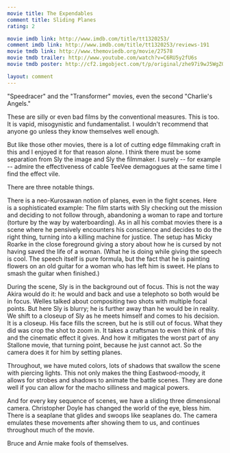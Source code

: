 ```yaml
---
movie title: The Expendables
comment title: Sliding Planes
rating: 2

movie imdb link: http://www.imdb.com/title/tt1320253/
comment imdb link: http://www.imdb.com/title/tt1320253/reviews-191
movie tmdb link: http://www.themoviedb.org/movie/27578
movie tmdb trailer: http://www.youtube.com/watch?v=C6RU5y2fU6s
movie tmdb poster: http://cf2.imgobject.com/t/p/original/zhe97i9wJ5WgZ0JJnJj3zSLLZt2.jpg

layout: comment
---
```


"Speedracer" and the "Transformer" movies, even the second "Charlie's Angels."

These are silly or even bad films by the conventional measures. This is too. It is vapid, misogynistic and fundamentalist. I wouldn't recommend that anyone go unless they know themselves well enough.

But like those other movies, there is a lot of cutting edge filmmaking craft in this and I enjoyed it for that reason alone. I think there must be some separation from Sly the image and Sly the filmmaker. I surely -- for example -- admire the effectiveness of cable TeeVee demagogues at the same time I find the effect vile.

There are three notable things. 

There is a neo-Kurosawan notion of planes, even in the fight scenes. Here is a sophisticated example: The film starts with Sly checking out the mission and deciding to not follow through, abandoning a woman to rape and torture (torture by the way by waterboarding). As in all his combat movies there is a scene where he pensively encounters his conscience and decides to do the right thing, turning into a killing machine for justice. The setup has Micky Roarke in the close foreground giving a story about how he is cursed by not having saved the life of a woman. (What he is doing while giving the speech is cool. The speech itself is pure formula, but the fact that he is painting flowers on an old guitar for a woman who has left him is sweet. He plans to smash the guitar when finished.)

During the scene, Sly is in the background out of focus. This is not the way Akira would do it: he would and back and use a telephoto so both would be in focus. Welles talked about compositing two shots with multiple focal points. But here Sly is blurry; he is further away than he would be in reality. We shift to a closeup of Sly as he meets himself and comes to his decision. It is a closeup. His face fills the screen, but he is still out of focus. What they did was crop the shot to zoom in. It takes a craftsman to even think of this and the cinematic effect it gives. And how it mitigates the worst part of any Stallone movie, that turning point, because he just cannot act. So the camera does it for him by setting planes.

Throughout, we have muted colors, lots of shadows that swallow the scene with piercing lights. This not only makes the thing Eastwood-moody, it allows for strobes and shadows to animate the battle scenes. They are done well if you can allow for the macho silliness and magical powers.

And for every key sequence of scenes, we have a sliding three dimensional camera. Christopher Doyle has changed the world of the eye, bless him. There is a seaplane that glides and swoops like seaplanes do. The camera emulates these movements after showing them to us, and continues throughout much of the movie.

Bruce and Arnie make fools of themselves.